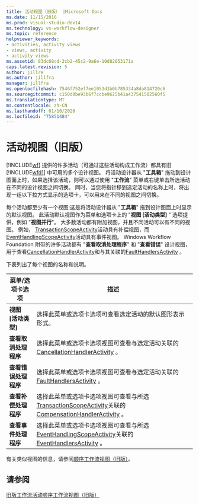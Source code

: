 ```yaml
---
title: 活动视图（旧版） |Microsoft Docs
ms.date: 11/15/2016
ms.prod: visual-studio-dev14
ms.technology: vs-workflow-designer
ms.topic: reference
helpviewer_keywords:
- activities, activity views
- views, activity
- activity views
ms.assetid: 83dc68cd-2cb2-45c2-9a6e-10d82053171a
caps.latest.revision: 5
author: jillre
ms.author: jillfra
manager: jillfra
ms.openlocfilehash: 7546f752ef7ee1053d1b0b785334a8da814720c6
ms.sourcegitcommit: c150d0be93b6f7ccbe9625b41a437541502560f5
ms.translationtype: MT
ms.contentlocale: zh-CN
ms.lasthandoff: 01/10/2020
ms.locfileid: "75851484"
---
```

# <a name="activity-views-legacy"></a>活动视图（旧版）
[!INCLUDE[wf](../includes/wf-md.md)] 提供的许多活动（可通过这些活动构成工作流）都具有旧 [!INCLUDE[wfd1](../includes/wfd1-md.md)] 中可用的多个设计视图。 将活动设计器从 "**工具箱**" 拖动到设计图面上时，如果选择该活动，则可以通过使用 "**工作流**" 菜单或右键单击所选活动在不同的设计视图之间切换。 同时，当您将指针移到选定活动的名称上时，将出现一组以下拉方式显示的选项卡，可以用来在不同的视图之间切换。

 每个活动都至少有一个视图;这是将活动设计器从 "**工具箱**" 拖到设计图面上时显示的默认视图。 此活动默认视图作为菜单和选项卡上的 "**视图 [活动类型]** " 选项提供，例如 "**视图并行**"。 大多数活动都有附加视图，并且不同活动可以有不同的视图。 例如， [TransactionScopeActivity](https://msdn2.microsoft.com/library/system.workflow.componentmodel.transactionscopeactivity.aspx)活动具有补偿视图，而[EventHandlingScopeActivity](https://msdn2.microsoft.com/library/system.workflow.activities.eventhandlingscopeactivity.aspx)活动具有事件视图。 Windows Workflow Foundation 附带的许多活动都有 "**查看取消处理程序**" 和 "**查看错误**" 设计视图，用于查看[CancellationHandlerActivity](https://msdn2.microsoft.com/library/system.workflow.componentmodel.cancellationhandleractivity.aspx)和与其关联的[FaultHandlersActivity](https://msdn2.microsoft.com/library/system.workflow.componentmodel.faulthandlersactivity.aspx) 。

 下表列出了每个视图的名称和说明。

|菜单/选项卡选项|描述|
|----------------------|-----------------|
|**视图 [活动类型]**|选择此菜单或选项卡选项可查看选定活动的默认图形表示形式。|
|**查看取消处理程序**|选择此菜单或选项卡选项视图可查看与选定活动关联的[CancellationHandlerActivity](https://msdn2.microsoft.com/library/system.workflow.componentmodel.cancellationhandleractivity.aspx) 。|
|**查看错误处理程序**|选择此菜单或选项卡选项视图可查看与选定活动关联的[FaultHandlersActivity](https://msdn2.microsoft.com/library/system.workflow.componentmodel.faulthandlersactivity.aspx) 。|
|**查看补偿处理程序**|选择此菜单或选项卡选项视图可查看与所选[TransactionScopeActivity](https://msdn2.microsoft.com/library/system.workflow.componentmodel.transactionscopeactivity.aspx)关联的[CompensationHandlerActivity](https://msdn2.microsoft.com/library/system.workflow.componentmodel.compensationhandleractivity.aspx) 。|
|**查看事件处理程序**|选择此菜单或选项卡选项视图可查看与所选[EventHandlingScopeActivity](https://msdn2.microsoft.com/library/system.workflow.activities.eventhandlingscopeactivity.aspx)关联的[EventHandlersActivity](https://msdn2.microsoft.com/library/system.workflow.activities.eventhandlersactivity.aspx) 。|

 有关类似视图的信息，请参阅[顺序工作流视图（旧版）](../workflow-designer/sequential-workflow-views-legacy.md)。

## <a name="see-also"></a>请参阅
 [旧版工作流活动](../workflow-designer/legacy-workflow-activities.md)[顺序工作流视图（旧版）](../workflow-designer/sequential-workflow-views-legacy.md)
